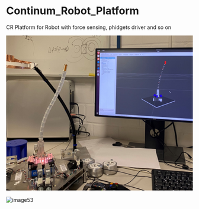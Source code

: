 # Continum_Robot_Platform
CR Platform for Robot with force sensing, phidgets driver and so on

![image](assets/image1.jpg)


![image53](https://github.com/user-attachments/assets/677a5150-e693-40c4-910a-9ce64d0dcb49)
